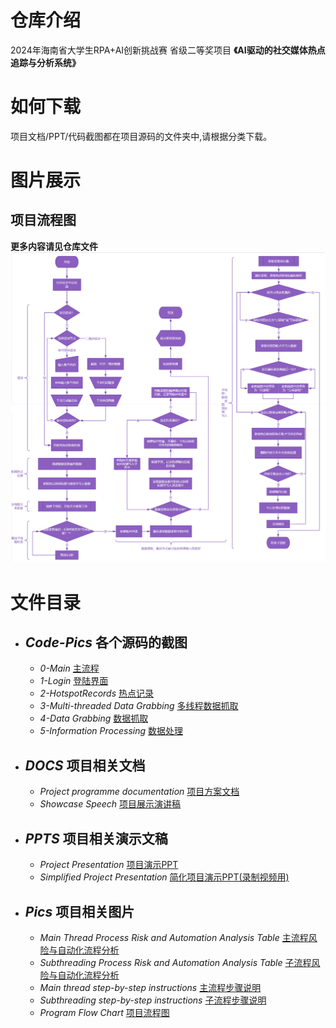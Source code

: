 # 仓库介绍

2024年海南省大学生RPA+AI创新挑战赛 省级二等奖项目 **《AI驱动的社交媒体热点追踪与分析系统》**  

# 如何下载

项目文档/PPT/代码截图都在项目源码的文件夹中,请根据分类下载。

# 图片展示

## 项目流程图

**更多内容请见仓库文件**
![流程图](Pics/Program_Flow_Chart.png "流程图")

# 文件目录

- ## *Code-Pics*  各个源码的截图
  - *0-Main* [主流程](Code-Pics/0-Main.png)
  - *1-Login* [登陆界面](Code-Pics/1-Login.png)
  - *2-HotspotRecords* [热点记录](Code-Pics/2-Hotspot_Records.png)
  - *3-Multi-threaded Data Grabbing* [多线程数据抓取](Code-Pics/3-Multi-threaded_Data_Grabbing.png)
  - *4-Data Grabbing* [数据抓取](Code-Pics/4-Data_Grabbing.png)
  - *5-Information Processing* [数据处理](Code-Pics/5-Information_Processing.png)
- ## *DOCS* 项目相关文档
  - *Project programme documentation* [项目方案文档](DOCS/Project_Programme_Documentation.docx)
  - *Showcase Speech* [项目展示演讲稿](DOCS/Showcase_Speech.docx)
- ## *PPTS* 项目相关演示文稿
  - *Project Presentation* [项目演示PPT](PPTS/Project_Presentation.pptx)
  - *Simplified Project Presentation* [简化项目演示PPT(录制视频用)](PPTS/Simplified_Project_Presentation.pptx)
- ## *Pics* 项目相关图片
  - *Main Thread Process Risk and Automation Analysis Table* [主流程风险与自动化流程分析](Pics/Main_Thread_Process_Risk_and_Automation_Analysis_Table.png)
  - *Subthreading Process Risk and Automation Analysis Table* [子流程风险与自动化流程分析](Pics/Subthreading_Process_Risk_and_Automation_Analysis_Table.png)
  - *Main thread step-by-step instructions* [主流程步骤说明](Pics/Main_thread_step-by-step_instructions.png)
  - *Subthreading step-by-step instructions* [子流程步骤说明](Pics/Subthreading_step-by-step_instructions.png)
  - *Program Flow Chart* [项目流程图](Pics/Program_Flow_Chart.png)
